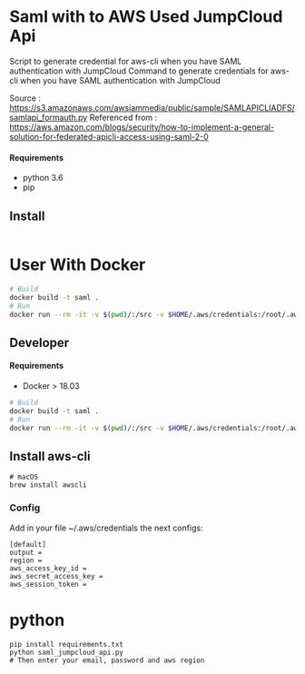 # Saml with to AWS Used JumpCloud Api
Script to generate credential for aws-cli when you have SAML authentication with JumpCloud
Command to generate credentials for aws-cli when you have SAML authentication with JumpCloud

Source : https://s3.amazonaws.com/awsiammedia/public/sample/SAMLAPICLIADFS/samlapi_formauth.py
Referenced from : https://aws.amazon.com/blogs/security/how-to-implement-a-general-solution-for-federated-apicli-access-using-saml-2-0

#### Requirements

 * python 3.6
 * pip

## Install

```bash

```



# User With Docker

```bash
# Build
docker build -t saml .
# Run
docker run --rm -it -v $(pwd)/:/src -v $HOME/.aws/credentials:/root/.aws/credentials saml
```



## Developer

#### Requirements

* Docker > 18.03

```bash
# Build
docker build -t saml .
# Run
docker run --rm -it -v $(pwd)/:/src -v $HOME/.aws/credentials:/root/.aws/credentials saml
```

## Install aws-cli

```
# macOS
brew install awscli
```

### Config

Add in your file ~/.aws/credentials the next configs:

```
[default]
output =
region =
aws_access_key_id =
aws_secret_access_key =
aws_session_token =
```

# python

```
pip install requirements.txt
python saml_jumpcloud_api.py
# Then enter your email, password and aws region
```
